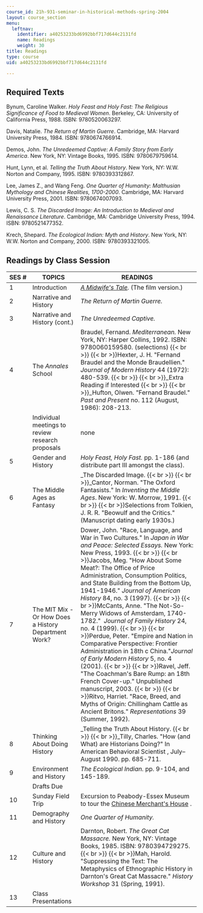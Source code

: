 ```yaml
---
course_id: 21h-931-seminar-in-historical-methods-spring-2004
layout: course_section
menu:
  leftnav:
    identifier: a40253233bd6992bbf717d644c2131fd
    name: Readings
    weight: 30
title: Readings
type: course
uid: a40253233bd6992bbf717d644c2131fd

---
```


Required Texts
--------------

Bynum, Caroline Walker. _Holy Feast and Holy Fast: The Religious Significance of Food to Medieval Women_. Berkeley, CA: University of California Press, 1988. ISBN: 9780520063297.

Davis, Natalie. _The Return of Martin Guerre_. Cambridge, MA: Harvard University Press, 1984. ISBN: 9780674766914.

Demos, John. _The Unredeemed Captive: A Family Story from Early America_. New York, NY: Vintage Books, 1995. ISBN: 9780679759614.

Hunt, Lynn, et al. _Telling the Truth About History_. New York, NY: W.W. Norton and Company, 1995. ISBN: 9780393312867.

Lee, James Z., and Wang Feng. _One Quarter of Humanity: Malthusian Mythology and Chinese Realities, 1700-2000_. Cambridge, MA: Harvard University Press, 2001. ISBN: 9780674007093.

Lewis, C. S. _The Discarded Image: An Introduction to Medieval and Renaissance Literature_. Cambridge, MA: Cambridge University Press, 1994. ISBN: 9780521477352.

Krech, Shepard. _The Ecological Indian: Myth and History_. New York, NY: W.W. Norton and Company, 2000. ISBN: 9780393321005.

Readings by Class Session
-------------------------

| SES # | TOPICS | READINGS |
| --- | --- | --- |
| 1 | Introduction | _[A Midwife's Tale](http://www.imdb.com/title/tt0117044/)._ (The film version.) |
| 2 | Narrative and History | _The Return of Martin Guerre._ |
| 3 | Narrative and History (cont.) | _The Unredeemed Captive._ |
| 4 | The _Annales_ School | Braudel, Fernand. _Mediterranean._ New York, NY: Harper Collins, 1992. ISBN: 9780060159580. (selections)  {{< br >}}  {{< br >}}Hexter, J. H. "Fernand Braudel and the Monde Braudellien." _Journal of Modern History_ 44 (1972): 480-539.  {{< br >}}  {{< br >}}_Extra Reading if Interested  {{< br >}}  {{< br >}}_Hufton, Olwen. "Fernand Braudel." _Past and Present_ no. 112 (August, 1986): 208-213. |
|  | Individual meetings to review research proposals | none |
| 5 | Gender and History | _Holy Feast, Holy Fast._ pp. 1-186 (and distribute part III amongst the class). |
| 6 | The Middle Ages as Fantasy | _The Discarded Image.  {{< br >}}  {{< br >}}_Cantor, Norman. "The Oxford Fantasists." In _Inventing the Middle Ages_. New York: W. Morrow, 1991.  {{< br >}}  {{< br >}}Selections from Tolkien, J. R. R. "Beowulf and the Critics." (Manuscript dating early 1930s.) |
| 7 | The MIT Mix - Or How Does a History Department Work? | Dower, John. "Race, Language, and War in Two Cultures." In _Japan in War and Peace: Selected Essays._ New York: New Press, 1993.  {{< br >}}  {{< br >}}Jacobs, Meg. "How About Some Meat?: The Office of Price Administration, Consumption Politics, and State Building from the Bottom Up, 1941-1946." _Journal of American History_ 84, no. 3 (1997).  {{< br >}}  {{< br >}}McCants, Anne. "The Not-So-Merry Widows of Amsterdam, 1740-1782."  _Journal of Family History_ 24, no. 4 (1999).  {{< br >}}  {{< br >}}Perdue, Peter. "Empire and Nation in Comparative Perspective: Frontier Administration in 18th c China."_Journal of Early Modern History_ 5, no. 4 (2001).  {{< br >}}  {{< br >}}Ravel, Jeff. "The Coachman's Bare Rump: an 18th French Cover-up." Unpublished manuscript, 2003.  {{< br >}}  {{< br >}}Ritvo, Harriet. "Race, Breed, and Myths of Origin: Chillingham Cattle as Ancient Britons." _Representations_ 39 (Summer, 1992). |
| 8 | Thinking About Doing History | _Telling the Truth About History.  {{< br >}}  {{< br >}}_Tilly, Charles. "How (and What) are Historians Doing?" In American Behavioral Scientist , July–August 1990. pp. 685-711. |
| 9 | Environment and History | _The Ecological Indian._ pp. 9-104, and 145-189. |
|  | Drafts Due |  |
| 10 | Sunday Field Trip | Excursion to Peabody-Essex Museum to tour the [Chinese Merchant's House](http://www.pem.org/yinyutang/) . |
| 11 | Demography and History | _One Quarter of Humanity._ |
| 12 | Culture and History | Darnton, Robert. _The Great Cat Massacre._ New York, NY: Vintage Books, 1985. ISBN: 9780394729275.  {{< br >}}  {{< br >}}Mah, Harold. "Suppressing the Text: The Metaphysics of Ethnographic History in Darnton's Great Cat Massacre." _History Workshop_ 31 (Spring, 1991). |
| 13 | Class Presentations |